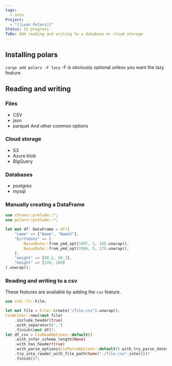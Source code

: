 ```yaml
---
tags:
  - note
Project:
  - "[[Lean Polars]]"
Status: In progress
ToDo: Add reading and writing to a database or cloud storage
---
```

## Installing polars
`cargo add polars -F lazy`
-F is obviously optional unless you want the lazy feature. 

## Reading and writing 
### Files
- CSV
- json
- parquet
And other common options
### Cloud storage
- S3
- Azure blob
- BigQuery
### Databases
- postgres
- mysql

### Manually creating a DataFrame
```rust
use chrono::prelude::*; 
use polars::prelude::*;

let mut df: DataFrame = df!(
	"name" => ["Name", "Name2"],
	"birthdate" => [
		NaiveDate::from_ymd_opt(1997, 1, 10).unwrap(),
		NaiveDate::from_ymd_opt(1996, 5, 27).unwrap(),
	],
	"weight" => [90.2, 90.3],
	"height" => [120, 200]
).unwrap();
```

### Reading and writing to a csv
These features are available by adding the `csv` feature.
```rust
use std::fs::File;

let mut file = File::create("/file.csv").unwrap();
CsvWriter::new(&mut file)
	.include_header(true)
	.with_separator(b',')
	.finish(&mut df)?;
let df_csv = CsvReadOptions::default()
	.with_infer_schema_length(None)
	.with_has_header(true)
	.with_parse_options(CsvParseOptions::default().with_try_parse_dates(true))
	.try_into_reader_with_file_path(Some("./file.csv".into()))?
	.finsih()?;
```

